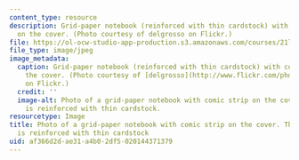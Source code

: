 ```yaml
---
content_type: resource
description: Grid-paper notebook (reinforced with thin cardstock) with comic strip
  on the cover. (Photo courtesy of delgrosso on Flickr.)
file: https://ol-ocw-studio-app-production.s3.amazonaws.com/courses/21l-430-popular-culture-and-narrative-literature-comics-and-culture-fall-2010/af366d2dae31a4b02df5020144371379_21l-430f10-th.jpg
file_type: image/jpeg
image_metadata:
  caption: Grid-paper notebook (reinforced with thin cardstock) with comic strip on
    the cover. (Photo courtesy of [delgrosso](http://www.flickr.com/photos/delgrossodotcom/3528094533/)
    on Flickr.)
  credit: ''
  image-alt: Photo of a grid-paper notebook with comic strip on the cover. The notebook
    is reinforced with thin cardstock.
resourcetype: Image
title: Photo of a grid-paper notebook with comic strip on the cover. The notebook
  is reinforced with thin cardstock
uid: af366d2d-ae31-a4b0-2df5-020144371379
---
```

